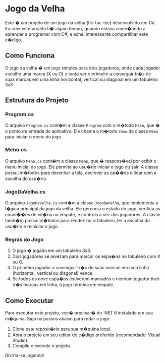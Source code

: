# Jogo da Velha

Este � um projeto de um jogo da velha (tic-tac-toe) desenvolvido em C#. Eu criei este projeto h� algum tempo, quando estava come�ando a aprender a programar com C#, e achei interessante compartilhar este c�digo.

## Como Funciona

O jogo da velha � um jogo simples para dois jogadores, onde cada jogador escolhe uma marca (X ou O) e tenta ser o primeiro a conseguir tr�s de suas marcas em uma linha horizontal, vertical ou diagonal em um tabuleiro 3x3.

## Estrutura do Projeto

### Program.cs

O arquivo `Program.cs` cont�m a classe `Program` com o m�todo `Main`, que � o ponto de entrada do aplicativo. Ele chama o m�todo `Show` da classe `Menu` para iniciar o menu do jogo.

### Menu.cs

O arquivo `Menu.cs` cont�m a classe `Menu`, que � respons�vel por exibir o menu inicial do jogo. Ele permite ao usu�rio iniciar o jogo ou sair. A classe possui m�todos para desenhar a tela, escrever as op��es e lidar com a escolha do usu�rio.

### JogoDaVelha.cs

O arquivo `JogoDaVelha.cs` cont�m a classe `JogoDaVelha`, que implementa a l�gica principal do jogo da velha. Ele gerencia o estado do jogo, verifica as condi��es de vit�ria ou empate, e controla a vez dos jogadores. A classe tamb�m possui m�todos para renderizar o tabuleiro, ler a escolha do usu�rio e reiniciar o jogo.

### Regras do Jogo

1. O jogo � jogado em um tabuleiro 3x3.
2. Dois jogadores se revezam para marcar os espa�os no tabuleiro com X ou O.
3. O primeiro jogador a conseguir tr�s de suas marcas em uma linha (horizontal, vertical ou diagonal) vence.
4. Se todos os nove espa�os estiverem marcados e nenhum jogador tiver tr�s marcas em linha, o jogo termina em empate.

## Como Executar

Para executar este projeto, voc� precisar� do .NET 6 instalado em sua m�quina. Siga os passos abaixo para rodar o jogo:

1. Clone este reposit�rio para sua m�quina local.
2. Abra o projeto em seu editor de c�digo preferido (recomendado: Visual Studio).
3. Compile e execute o projeto.

Divirta-se jogando!


